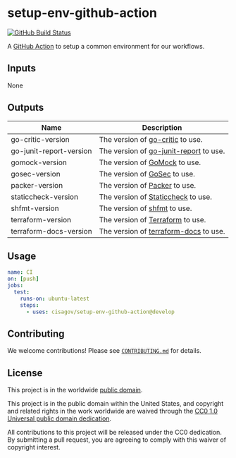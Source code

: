 # setup-env-github-action #

[![GitHub Build Status](https://github.com/cisagov/setup-env-github-action/workflows/build/badge.svg)](https://github.com/cisagov/setup-env-github-action/actions)

A [GitHub Action](https://github.com/features/actions) to setup a common environment
for our workflows.

## Inputs ##

None

## Outputs ##

| Name              | Description |
|-------------------|-------------|
| go-critic-version | The version of [go-critic](https://github.com/go-critic/go-critic) to use. |
| go-junit-report-version | The version of [go-junit-report](https://github.com/jstemmer/go-junit-report) to use. |
| gomock-version | The version of [GoMock](https://github.com/golang/mock) to use. |
| gosec-version | The version of [GoSec](https://github.com/securego/gosec) to use. |
| packer-version | The version of [Packer](https://packer.io) to use. |
| staticcheck-version | The version of [Staticcheck](https://github.com/dominikh/go-tools) to use. |
| shfmt-version | The version of [shfmt](https://github.com/mvdan/sh#shfmt) to use. |
| terraform-version | The version of [Terraform](https://terraform.io) to use. |
| terraform-docs-version | The version of [terraform-docs](https://github.com/terraform-docs/terraform-docs) to use. |

## Usage ##

```yaml
name: CI
on: [push]
jobs:
  test:
    runs-on: ubuntu-latest
    steps:
      - uses: cisagov/setup-env-github-action@develop
```

## Contributing ##

We welcome contributions!  Please see [`CONTRIBUTING.md`](CONTRIBUTING.md) for
details.

## License ##

This project is in the worldwide [public domain](LICENSE).

This project is in the public domain within the United States, and
copyright and related rights in the work worldwide are waived through
the [CC0 1.0 Universal public domain
dedication](https://creativecommons.org/publicdomain/zero/1.0/).

All contributions to this project will be released under the CC0
dedication. By submitting a pull request, you are agreeing to comply
with this waiver of copyright interest.
